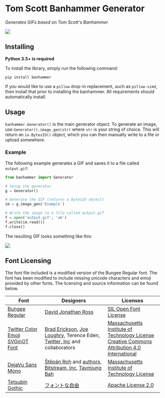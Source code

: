 # Tom Scott Banhammer Generator
_Generates GIFs based on Tom Scott's Banhammer_

![](https://i.imgur.com/l1CdgDm.gif)

## Installing
**Python 3.5+ is required**

To install the library, simply run the following command:

```
pip install banhammer
```

If you would like to use a `pillow` drop-in replacement, such as `pillow-simd`, then install that prior to installing the banhammer. All requirements should automatically install.

## Usage
`banhammer.Generator()` is the main generator object. To generate an image, use `Generator().image_gen(str)` where `str` is your string of choice. This will return an `io.BytesIO()` object, which you can then manually write to a file or upload somewhere.

### Example
The following example generates a GIF and saves it to a file called `output.gif`:

```python
from banhammer import Generator

# Setup the generator
g = Generator()

# Generate the GIF (returns a BytesIO object)
im = g.image_gen('Example')

# Write the image to a file called output.gif
f = open('output.gif', 'wb')
f.write(im.read())
f.close()
```

The resulting GIF looks something like this:

![](https://i.imgur.com/TUOye1z.gif)

## Font Licensing
The font file included is a modified version of the Bungee Regular font. The font has been modified to include missing unicode characters and emoji provided by other fonts. The licensing and source information can be found below.

| Font | Designers | Licenses |
| ---- | ---------------- | ------- |
|[Bungee Regular](https://fonts.google.com/specimen/Bungee)|[David Jonathan Ross](http://www.djr.com/)|[SIL Open Font License](assets/Bungee-LICENSE.txt)
|[Twitter Color Emoji SVGinOT Font](https://github.com/twitter/twemoji)|[Brad Erickson](https://keybase.io/bde), [Joe Loughry](https://cnadocs.com/), Terence Eden, [Twitter, Inc](https://about.twitter.com/en_us/company.html) and collaborators|[Massachusetts Institute of Technology License](assets/twitter-color-emoji-LICENSE.txt)<br/>[Creative Commons Attribution 4.0 International](assets/twitter-color-emoji-LICENSE.txt#L24)
|[DejaVu Sans Mono](https://dejavu-fonts.github.io/)|[Štěpán Roh](http://alivebutsleepy.srnet.cz/) and [authors](https://dejavu-fonts.github.io/Authors.html), [Bitstream, Inc](https://www.monotype.com/), [Tavmjung Bah](https://tavmjong.free.fr/)|[Massachusetts Institute of Technology License](assets/Dejau-MIT.txt)
|[Tetsubin Gothic](http://fontna.com/freefont/?p=12)|[フォントな自由](http://fontna.com/)|[Apache License 2.0](assets/Tetsubin-LICENSE.txt)
